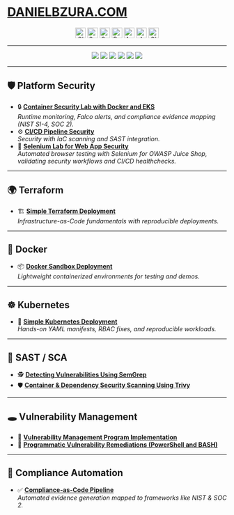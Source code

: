 # <a href="https://www.danielbzura.com">DANIELBZURA.COM</a>  

<p align="center">
  <img src="https://img.shields.io/badge/ISC2-CISSP-2E8B57?logo=isc2&logoColor=white" alt="CISSP" height="24">
  <img src="https://img.shields.io/badge/CompTIA-Security%2B-ED1C24?logo=comptia&logoColor=white" alt="Security+" height="24">
  <img src="https://img.shields.io/badge/CompTIA-CySA%2B-ED1C24?logo=comptia&logoColor=white" alt="CySA+" height="24">
  <img src="https://img.shields.io/badge/CompTIA-PenTest%2B-ED1C24?logo=comptia&logoColor=white" alt="PenTest+" height="24">
  <img src="https://img.shields.io/badge/Microsoft-Azure%20Administrator-0078D4?logo=microsoftazure&logoColor=white" alt="Azure Administrator" height="24">
  <img src="https://img.shields.io/badge/AWS-SysOps%20Administrator-FF9900?logo=amazonaws&logoColor=white" alt="AWS SysOps Administrator" height="24">
  <img src="https://img.shields.io/badge/ISACA-CISA-782A8C?logo=isaca&logoColor=white" alt="CISA" height="24">
</p>

---

<p align="center">
  <img src="https://img.shields.io/badge/Docker-🐳-2496ED?style=for-the-badge&logo=docker&logoColor=white"/>
  <img src="https://img.shields.io/badge/Kubernetes-☸️-326CE5?style=for-the-badge&logo=kubernetes&logoColor=white"/>
  <img src="https://img.shields.io/badge/Terraform-💠-7B42BC?style=for-the-badge&logo=terraform&logoColor=white"/>
  <img src="https://img.shields.io/badge/Python-🐍-3776AB?style=for-the-badge&logo=python&logoColor=white"/>
  <img src="https://img.shields.io/badge/Ansible-⚙️-EE0000?style=for-the-badge&logo=ansible&logoColor=white"/>
  <img src="https://img.shields.io/badge/Selenium-🧪-43B02A?style=for-the-badge&logo=selenium&logoColor=white"/>
</p>

---
## 🛡️ Platform Security  

- 🔒 **[Container Security Lab with Docker and EKS](https://github.com/bzuracyber/container-security-lab-docker-eks)**  
  *Runtime monitoring, Falco alerts, and compliance evidence mapping (NIST SI-4, SOC 2).*  
- ⚙️ **[CI/CD Pipeline Security](https://github.com/bzuracyber/CI-CD-Security-Pipeline-with-SAST-and-IaC-Scanning)**  
  *Security with IaC scanning and SAST integration.*
- 🧪 **[Selenium Lab for Web App Security](https://github.com/bzuracyber/beginner-selenium-lab)**  
  *Automated browser testing with Selenium for OWASP Juice Shop, validating security workflows and CI/CD healthchecks.*
  
---

## 🌍 Terraform  

- 🏗️ **[Simple Terraform Deployment](https://github.com/bzuracyber/first-terraform-deployment)**  
  *Infrastructure-as-Code fundamentals with reproducible deployments.*  

---

## 🐳 Docker  

- 📦 **[Docker Sandbox Deployment](https://github.com/bzuracyber/docker-sandbox-deployment)**  
  *Lightweight containerized environments for testing and demos.*  

---

## ☸️ Kubernetes  

- 🔄 **[Simple Kubernetes Deployment](https://github.com/bzuracyber/simple-kubernetes-deployment)**  
  *Hands-on YAML manifests, RBAC fixes, and reproducible workloads.*  

---

## 🧪 SAST / SCA  

- 🕵️ **[Detecting Vulnerabilities Using SemGrep](https://github.com/bzuracyber/Detecting-Vulnerabilities-Using-SemGrep)**  
- 🛡️ **[Container & Dependency Security Scanning Using Trivy](https://github.com/bzuracyber/Container-Dependency-Security-Scanning-Using-Trivy)**  

---

## 🕳️ Vulnerability Management  

- 🧩 **[Vulnerability Management Program Implementation](https://github.com/bzuracyber/Vulnerability-Management)**  
- 🤖 **[Programmatic Vulnerability Remediations (PowerShell and BASH)](https://github.com/bzuracyber/Automated-Vulnerability-Remediation)**  

---

## 📜 Compliance Automation  

- ✅ **[Compliance-as-Code Pipeline](https://github.com/bzuracyber/Azure-Compliance-as-Code-Pipeline)**  
  *Automated evidence generation mapped to frameworks like NIST & SOC 2.*  
